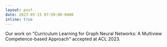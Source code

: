 ```yaml
---
layout: post
date: 2023-05-15 07:59:00-0400
inline: true
---
```

Our work on "Curriculum Learning for Graph Neural Networks: A Multiview Competence-based Approach" accepted at ACL 2023.
